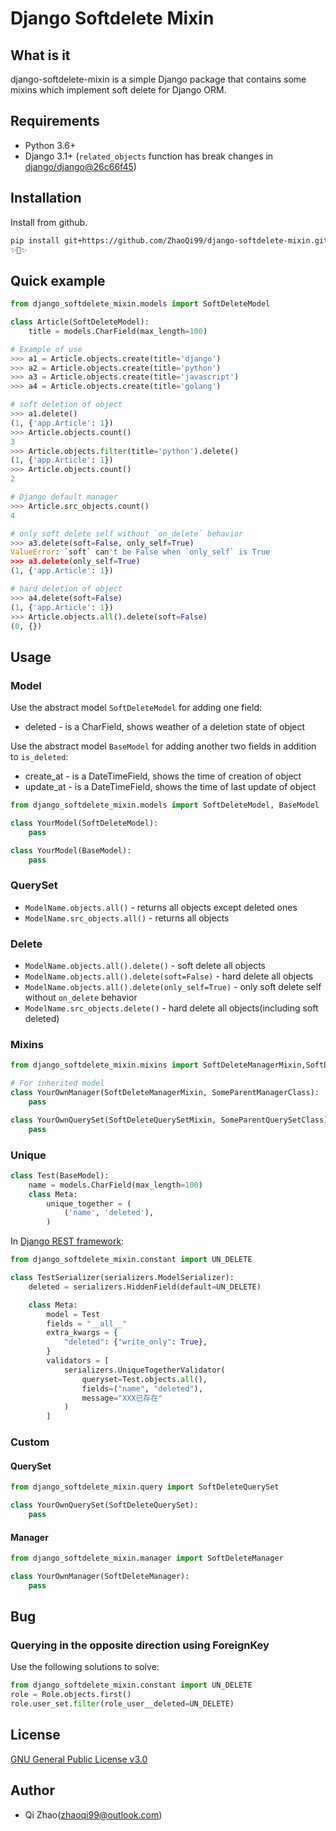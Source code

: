 # Django Softdelete Mixin

## What is it

django-softdelete-mixin is a simple Django package that contains some mixins which implement soft delete for Django ORM.

## Requirements

* Python 3.6+
* Django 3.1+ (`related_objects` function has break changes in [django/django@26c66f45](https://github.com/django/django/commit/26c66f45193fa65125ca06328817927d6bbc2b22))

## Installation

Install from github.

```bash
pip install git+https://github.com/ZhaoQi99/django-softdelete-mixin.git
✨🍰✨
```

## Quick example

```python
from django_softdelete_mixin.models import SoftDeleteModel

class Article(SoftDeleteModel):
    title = models.CharField(max_length=100)

# Example of use
>>> a1 = Article.objects.create(title='django')
>>> a2 = Article.objects.create(title='python')
>>> a3 = Article.objects.create(title='javascript')
>>> a4 = Article.objects.create(title='golang')

# soft deletion of object
>>> a1.delete()
(1, {'app.Article': 1})
>>> Article.objects.count()
3
>>> Article.objects.filter(title='python').delete()
(1, {'app.Article': 1})
>>> Article.objects.count()
2

# Django default manager
>>> Article.src_objects.count()
4

# only soft delete self without `on_delete` behavior
>>> a3.delete(soft=False, only_self=True)
ValueError: `soft` can't be False when `only_self` is True
>>> a3.delete(only_self=True)
(1, {'app.Article': 1})

# hard deletion of object
>>> a4.delete(soft=False)  
(1, {'app.Article': 1})
>>> Article.objects.all().delete(soft=False)
(0, {})
```

## Usage

### Model

Use the abstract model `SoftDeleteModel` for adding one field:

* deleted - is a CharField, shows weather of a deletion state of object

Use the abstract model `BaseModel` for adding another two fields in addition to `is_deleted`:

* create_at - is a DateTimeField, shows the time of creation of object
* update_at - is a DateTimeField, shows the time of last update of object

```python
from django_softdelete_mixin.models import SoftDeleteModel, BaseModel

class YourModel(SoftDeleteModel):
    pass

class YourModel(BaseModel):
    pass
```

### QuerySet

* `ModelName.objects.all()` - returns all objects except deleted ones
* `ModelName.src_objects.all()` - returns all objects 

### Delete

* `ModelName.objects.all().delete()` - soft delete all objects
* `ModelName.objects.all().delete(soft=False)` - hard delete all objects
* `ModelName.objects.all().delete(only_self=True)`  - only soft delete self without `on_delete` behavior
* `ModelName.src_objects.delete()` - hard delete all objects(including soft deleted)

### Mixins

```python
from django_softdelete_mixin.mixins import SoftDeleteManagerMixin,SoftDeleteQuerySetMixin

# For inherited model
class YourOwnManager(SoftDeleteManagerMixin, SomeParentManagerClass):
    pass

class YourOwnQuerySet(SoftDeleteQuerySetMixin, SomeParentQuerySetClass):
    pass
```

### Unique

```python
class Test(BaseModel):
    name = models.CharField(max_length=100)
    class Meta:
        unique_together = (
            ('name', 'deleted'),
        )
```

In [Django REST framework](https://www.django-rest-framework.org/):

```python
from django_softdelete_mixin.constant import UN_DELETE

class TestSerializer(serializers.ModelSerializer):
    deleted = serializers.HiddenField(default=UN_DELETE)

    class Meta:
        model = Test
        fields = "__all__"
        extra_kwargs = {
            "deleted": {"write_only": True},
        }
        validators = [
            serializers.UniqueTogetherValidator(
                queryset=Test.objects.all(),
                fields=("name", "deleted"),
                message="XXX已存在"
            )
        ]
```

### Custom

#### QuerySet

```python
from django_softdelete_mixin.query import SoftDeleteQuerySet

class YourOwnQuerySet(SoftDeleteQuerySet):
    pass
```

#### Manager

```python
from django_softdelete_mixin.manager import SoftDeleteManager

class YourOwnManager(SoftDeleteManager):
    pass
```

## Bug

### Querying in the opposite direction using ForeignKey

Use the following solutions to solve:

```python
from django_softdelete_mixin.constant import UN_DELETE
role = Role.objects.first()
role.user_set.filter(role_user__deleted=UN_DELETE)
```

## License

[GNU General Public License v3.0](https://github.com/ZhaoQi99/django-softdelete-mixin/blob/main/LICENSE)

## Author

* Qi Zhao([zhaoqi99@outlook.com](mailto:zhaoqi99@outlook.com))